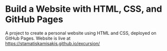 # Build a Website with HTML, CSS, and GitHub Pages

A project to create a personal website using HTML and CSS, deployed on GitHub Pages. Website is live at https://stamatiskamisakis.github.io/excursion/ 
